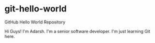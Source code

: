 # git-hello-world
GitHub Hello World Repository

Hi Guys! I'm Adarsh. I'm a senior software developer. I'm just learning Git here.

